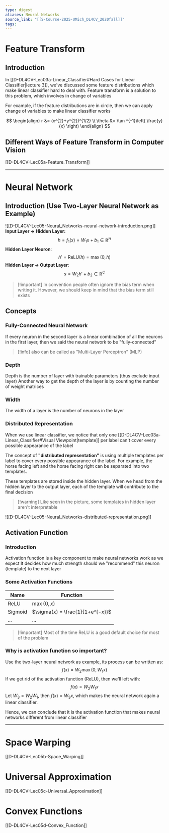 ```yaml
---
type: digest
aliases: Neural Networks
source_link: "[[S-Course-2025-UMich_DL4CV_2020fall]]"
tags: 
---
```

# Feature Transform
## Introduction

In [[D-DL4CV-Lec03a-Linear_Classifier#Hard Cases for Linear Classifier|lecture 3]], we've discussed some feature distributions which make linear classifier hard to deal with. Feature transform is a solution to this problem, which involves in change of variables

For example, if the feature distributions are in circle, then we can apply change of variables to make linear classifier works

$$
\begin{align}
r &= (x^{2}+y^{2})^{1/2} \\
\theta &= \tan ^{-1}\left( \frac{y}{x} \right)
\end{align}
$$

## Different Ways of Feature Transform in Computer Vision

[[D-DL4CV-Lec05a-Feature_Transform]]

---

# Neural Network
## Introduction (Use Two-Layer Neural Network as Example)
![[D-DL4CV-Lec05-Neural_Networks-neural-network-introduction.png]]
**Input Layer -> Hidden Layer:**
$$
h = f_{1}(x) = W_{1}x+b_{1} \in \mathbb{R}^{H}
$$
**Hidden Layer Neuron**:
$$
h' = \text{ReLU}(h) = \max(0, h)
$$
**Hidden Layer -> Output Layer**:
 $$
s = W_{2}h' + b_{2} \in \mathbb{R}^{C}
$$

> [!important] In convention people often ignore the bias term when writing it. However, we should keep in mind that the bias term still exists

## Concepts
### Fully-Connected Neural Network

If every neuron in the second layer is a linear combination of all the neurons in the first layer, then we said the neural network to be "fully-connected"

> [!info] also can be called as "Multi-Layer Perceptron" (MLP)

### Depth

Depth is the number of layer with trainable parameters (thus exclude input layer)
Another way to get the depth of the layer is by counting the number of weight matrices

### Width

The width of a layer is the number of neurons in the layer

### Distributed Representation

When we use linear classifier, we notice that only one [[D-DL4CV-Lec03a-Linear_Classifier#Visual Viewpoint|template]] per label can't cover every possible appearance of the label

The concept of **"distributed representation"** is using multiple templates per label to cover every possible appearance of the label. For example, the horse facing left and the horse facing right can be separated into two templates.

These templates are stored inside the hidden layer. When we head from the hidden layer to the output layer, each of the template will contribute to the final decision 

> [!warning] Like seen in the picture, some templates in hidden layer aren't interpretable

![[D-DL4CV-Lec05-Neural_Networks-distributed-representation.png]]

## Activation Function
### Introduction

Activation function is a key component to make neural networks work as we expect
It decides how much strength should we "recommend" this neuron (template) to the next layer

### Some Activation Functions

| Name    | Function                         |
| ------- | -------------------------------- |
| ReLU    | $\max(0,x)$                      |
| Sigmoid | $\sigma(x) = \frac{1}{1+e^{-x}}$ |
| ...     | ...                              |

> [!important] Most of the time ReLU is a good default choice for most of the problem

### Why is activation function so important?

Use the two-layer neural network as example, its process can be written as:
$$
f(x) = W_{2}\max(0,W_{1}x)
$$
If we get rid of the activation function (ReLU), then we'll left with:
$$
f(x) = W_{2}W_{1}x
$$
Let $W_{3}=W_{2}W_{1}$, then $f(x)=W_{3}x$, which makes the neural network again a linear classifier.

Hence, we can conclude that it is the activation function that makes neural networks different from linear classifier

---
# Space Warping

[[D-DL4CV-Lec05b-Space_Warping]]

# Universal Approximation

[[D-DL4CV-Lec05c-Universal_Approximation]]

# Convex Functions

[[D-DL4CV-Lec05d-Convex_Function]]
